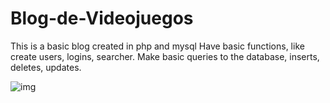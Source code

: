 # Blog-de-Videojuegos


This is a basic blog created in php and mysql Have basic functions, like create users, logins, searcher. Make basic queries to the database, inserts, deletes, updates.

![img](https://i.imgur.com/1RG56t8.png)
